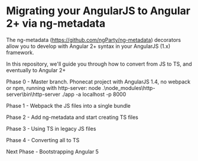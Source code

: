# Migrating your AngularJS to Angular 2+ via ng-metadata

The ng-metadata (https://github.com/ngParty/ng-metadata) decorators allow you to develop with Angular 2+ syntax 
in your AngularJS (1.x) framework.

In this repository, we'll guide you through how to convert from JS to TS, and eventually to Angular 2+



Phase 0 - Master branch. 
Phonecat project with AngularJS 1.4, no webpack or npm, running with http-server:
node .\node_modules\http-server\bin\http-server ./app -a localhost -p 8000

Phase 1 - Webpack the JS files into a single bundle

Phase 2 - Add ng-metadata and start creating TS files

Phase 3 - Using TS in legacy JS files

Phase 4 - Converting all to TS

Next Phase - Bootstrapping Angular 5